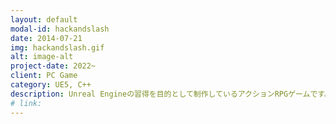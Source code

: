 ```yaml
---
layout: default
modal-id: hackandslash
date: 2014-07-21
img: hackandslash.gif
alt: image-alt
project-date: 2022~
client: PC Game
category: UE5, C++
description: Unreal Engineの習得を目的として制作しているアクションRPGゲームです。現在は未公開ですが、このプロジェクトを通じて、C++によるプログラミング、戦闘システムの構築、アニメーションノーティファイステート、AIビヘイビアツリー、Niagaraやマテリアルを使ったエフェクトの作成、UMGによるUI実装など、Unreal Engineのさまざまな機能について学んでいます。
# link: 
---
```

